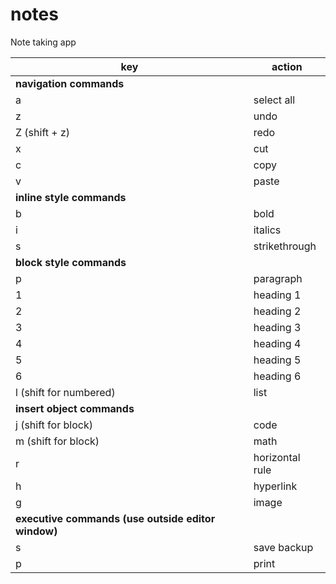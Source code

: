 # notes
Note taking app

|key|action|
|---|------|
|**navigation commands**|
|a|select all|
|z|undo|
|Z (shift + z)|redo|
|x|cut|
|c|copy|
|v|paste|
|**inline style commands**|
|b|bold|
|i|italics|
|s|strikethrough|
|**block style commands**|
|p|paragraph|
|1|heading 1|
|2|heading 2|
|3|heading 3|
|4|heading 4|
|5|heading 5|
|6|heading 6|
|l (shift for numbered)| list|
|**insert object commands**|
|j (shift for block)|code|
|m (shift for block)|math|
|r|horizontal rule|
|h|hyperlink|
|g|image|
|**executive commands (use outside editor window)**|
|s|save backup|
|p|print|
